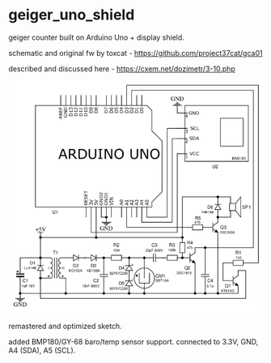 # geiger_uno_shield
geiger counter built on Arduino Uno + display shield.

schematic and original fw by toxcat - https://github.com/project37cat/gca01

described and discussed here - https://cxem.net/dozimetr/3-10.php

![Screenshot](schematic_2020-08-13_20-30-31.png)

remastered and optimized sketch.

added BMP180/GY-68 baro/temp sensor support. connected to 3.3V, GND, A4 (SDA), A5 (SCL).
